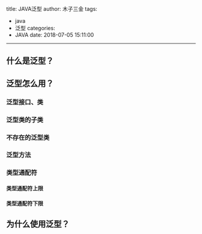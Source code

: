 title: JAVA泛型
author: 木子三金
tags:
  - java
  - 泛型
categories:
  - JAVA
date: 2018-07-05 15:11:00
---
## 什么是泛型？



## 泛型怎么用？

### 泛型接口、类

### 泛型类的子类

### 不存在的泛型类

### 泛型方法

### 类型通配符
#### 类型通配符上限
#### 类型通配符下限

## 为什么使用泛型？